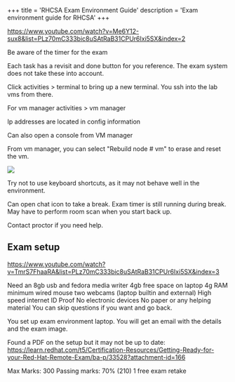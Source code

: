 +++
title = 'RHCSA Exam Environment Guide'
description = 'Exam environment guide for RHCSA'
+++

https://www.youtube.com/watch?v=Me6Y12-sux8&list=PLz70mC333bic8uSAtRaB31CPUr6Ixi5SX&index=2

Be aware of the timer for the exam

Each task has a revisit and done button for you reference. The exam system does not take these into account.

Click activities > terminal to bring up a new terminal. You ssh into the lab vms from there. 

For vm manager activities > vm manager

Ip addresses are located in config information

Can also open a console from VM manager

From vm manager, you can select "Rebuild node # vm" to erase and reset the vm.

![](/images/Pasted%20image%2020240710073529.png)

Try not to use keyboard shortcuts, as it may not behave well in the environment. 

Can open chat icon to take a break. Exam timer is still running during break. May have to perform room scan when you start back up. 

Contact proctor if you need help.

## Exam setup

https://www.youtube.com/watch?v=TmrS7FhaaRA&list=PLz70mC333bic8uSAtRaB31CPUr6Ixi5SX&index=3

Need an 8gb usb and fedora media writer
4gb free space on laptop
4g RAM minimum
wired mouse
two webcams (laptop builtin and external)
High speed internet
ID Proof
No electronic devices
No paper or any helping material
You can skip questions if you want and go back. 

You set up exam environment laptop.
You will get an email with the details and the exam image. 

Found a PDF on the setup but it may not be up to date:
https://learn.redhat.com/t5/Certification-Resources/Getting-Ready-for-your-Red-Hat-Remote-Exam/ba-p/33528?attachment-id=166


Max Marks: 300
Passing marks: 70% (210)
1 free exam retake


